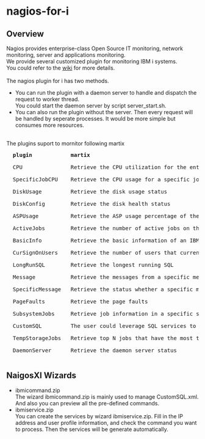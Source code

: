 # nagios-for-i
## Overview
Nagios provides enterprise-class Open Source IT monitoring, network monitoring, server and applications monitoring.<br>
We provide several customized plugin for monitoring IBM i systems.<br>
You could refer to the [wiki](https://www.ibm.com/developerworks/community/wikis/home?lang=en#!/wiki/IBM%20i%20Technology%20Updates/page/Nagios%20plugin%20support%20for%20IBM%20i ) for more details.
<br><br>
The nagios plugin for i has two methods. 
* You can run the plugin with a daemon server to handle and dispatch the request to worker thread.<br>
You could start the daemon server by script server_start.sh.
* You can also run the plugin without the server. Then every request will be handled by seperate processes. It would be more simple but consumes more resources.
<br>
The plugins suport to mornitor following martix<br>
<pre>
  <b>plugin            martix</b><br>
  CPU               Retrieve the CPU utilization for the entire system<br>
  SpecificJobCPU    Retrieve the CPU usage for a specific job<br>
  DiskUsage         Retrieve the disk usage status<br>
  DiskConfig        Retrieve the disk health status<br>
  ASPUsage          Retrieve the ASP usage percentage of the entire system<br>
  ActiveJobs        Retrieve the number of active jobs on the system<br>
  BasicInfo         Retrieve the basic information of an IBM i system<br>
  CurSignOnUsers    Retrieve the number of users that currently log on to the system<br>
  LongRunSQL        Retrieve the longest running SQL<br>
  Message           Retrieve the messages from a specific message queue<br>
  SpecificMessage   Retrieve the status whether a specific message ID is found in a specific message queue<br>
  PageFaults        Retrieve the page faults<br>
  SubsystemJobs     Retrieve job information in a specific subsystem<br>
  CustomSQL         The user could leverage SQL services to create self-defined matrix<br>
  TempStorageJobs   Retrieve top N jobs that have the most temp storage usage<br>
  DaemonServer      Retrieve the daemon server status<br>
</pre>

## NaigosXI Wizards
* ibmicommand.zip <br>
The wizard ibmicommand.zip is mainly used to manage CustomSQL.xml. And also you can preview all the pre-defined commands.
* ibmiservice.zip <br>
You can create the services by wizard ibmiservice.zip. Fill in the IP address and user profile information, and check the command you want to process. Then the services will be generate automatically.

